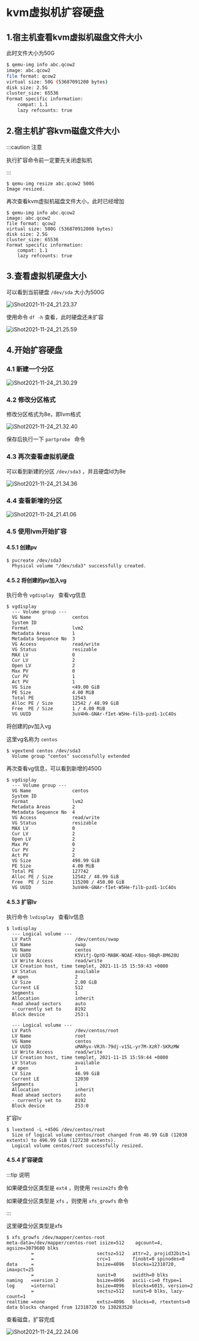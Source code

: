 # kvm虚拟机扩容硬盘

## 1.宿主机查看kvm虚拟机磁盘文件大小

此时文件大小为50G

```sh
$ qemu-img info abc.qcow2 
image: abc.qcow2
file format: qcow2
virtual size: 50G (53687091200 bytes)
disk size: 2.5G
cluster_size: 65536
Format specific information:
    compat: 1.1
    lazy refcounts: true
```



## 2.宿主机扩容kvm磁盘文件大小

:::caution 注意

执行扩容命令前一定要先关闭虚拟机

:::

```shell
$ qemu-img resize abc.qcow2 500G
Image resized.
```



再次查看kvm虚拟机磁盘文件大小，此时已经增加       

```shell
$ qemu-img info abc.qcow2 
image: abc.qcow2
file format: qcow2
virtual size: 500G (536870912000 bytes)
disk size: 2.5G
cluster_size: 65536
Format specific information:
    compat: 1.1
    lazy refcounts: true
```



## 3.查看虚拟机硬盘大小

可以看到当前硬盘 `/dev/sda` 大小为500G

![iShot2021-11-24_21.23.37](https://github.com/pptfz/picgo-images/blob/master/img/iShot2021-11-24_21.23.37.png)





使用命令 `df -h` 查看，此时硬盘还未扩容

![iShot2021-11-24_21.25.59](https://github.com/pptfz/picgo-images/blob/master/img/iShot2021-11-24_21.25.59.png)







## 4.开始扩容硬盘

### 4.1 新建一个分区

![iShot2021-11-24_21.30.29](https://github.com/pptfz/picgo-images/blob/master/img/iShot2021-11-24_21.30.29.png)







### 4.2 修改分区格式

修改分区格式为8e，即lvm格式

![iShot2021-11-24_21.32.40](https://github.com/pptfz/picgo-images/blob/master/img/iShot2021-11-24_21.32.40.png)



保存后执行一下 `partprobe ` 命令



### 4.3 再次查看虚拟机硬盘

可以看到新建的分区 `/dev/sda3` ，并且硬盘Id为8e

![iShot2021-11-24_21.34.36](https://github.com/pptfz/picgo-images/blob/master/img/iShot2021-11-24_21.34.36.png)









### 4.4 查看新增的分区

![iShot2021-11-24_21.41.06](https://github.com/pptfz/picgo-images/blob/master/img/iShot2021-11-24_21.41.06.png)





### 4.5 使用lvm开始扩容

#### 4.5.1 创建pv

```shell
$ pvcreate /dev/sda3
  Physical volume "/dev/sda3" successfully created.
```



#### 4.5.2 将创建的pv加入vg

执行命令 `vgdisplay ` 查看vg信息

```shell
$ vgdisplay 
  --- Volume group ---
  VG Name               centos
  System ID             
  Format                lvm2
  Metadata Areas        1
  Metadata Sequence No  3
  VG Access             read/write
  VG Status             resizable
  MAX LV                0
  Cur LV                2
  Open LV               2
  Max PV                0
  Cur PV                1
  Act PV                1
  VG Size               <49.00 GiB
  PE Size               4.00 MiB
  Total PE              12543
  Alloc PE / Size       12542 / 48.99 GiB
  Free  PE / Size       1 / 4.00 MiB
  VG UUID               3uV4Hk-GNAr-fIet-W5He-filb-pzd1-1cC4Os
```



将创建的pv加入vg

这里vg名称为 `centos`

```shell
$ vgextend centos /dev/sda3
  Volume group "centos" successfully extended
```



再次查看vg信息，可以看到新增的450G

```shell
$ vgdisplay 
  --- Volume group ---
  VG Name               centos
  System ID             
  Format                lvm2
  Metadata Areas        2
  Metadata Sequence No  4
  VG Access             read/write
  VG Status             resizable
  MAX LV                0
  Cur LV                2
  Open LV               2
  Max PV                0
  Cur PV                2
  Act PV                2
  VG Size               498.99 GiB
  PE Size               4.00 MiB
  Total PE              127742
  Alloc PE / Size       12542 / 48.99 GiB
  Free  PE / Size       115200 / 450.00 GiB
  VG UUID               3uV4Hk-GNAr-fIet-W5He-filb-pzd1-1cC4Os
```



#### 4.5.3 扩容lv

执行命令 `lvdisplay ` 查看lv信息

```shell
$ lvdisplay 
  --- Logical volume ---
  LV Path                /dev/centos/swap
  LV Name                swap
  VG Name                centos
  LV UUID                K5Vifj-QpYD-MABK-NOAE-K8os-9BqR-8M620U
  LV Write Access        read/write
  LV Creation host, time templet, 2021-11-15 15:59:43 +0800
  LV Status              available
  # open                 2
  LV Size                2.00 GiB
  Current LE             512
  Segments               1
  Allocation             inherit
  Read ahead sectors     auto
  - currently set to     8192
  Block device           253:1
   
  --- Logical volume ---
  LV Path                /dev/centos/root
  LV Name                root
  VG Name                centos
  LV UUID                uMARyx-VRJh-79dj-v15L-yr7M-XzR7-SKRzMW
  LV Write Access        read/write
  LV Creation host, time templet, 2021-11-15 15:59:44 +0800
  LV Status              available
  # open                 1
  LV Size                46.99 GiB
  Current LE             12030
  Segments               1
  Allocation             inherit
  Read ahead sectors     auto
  - currently set to     8192
  Block device           253:0
```



扩容lv

```shell
$ lvextend -L +450G /dev/centos/root 
  Size of logical volume centos/root changed from 46.99 GiB (12030 extents) to 496.99 GiB (127230 extents).
  Logical volume centos/root successfully resized.
```



#### 4.5.4 扩容硬盘

:::tip 说明

如果硬盘分区类型是 `ext4` ，则使用 `resize2fs` 命令

如果硬盘分区类型是 `xfs` ，则使用 `xfs_growfs` 命令

:::

这里硬盘分区类型是xfs

```shell
$ xfs_growfs /dev/mapper/centos-root 
meta-data=/dev/mapper/centos-root isize=512    agcount=4, agsize=3079680 blks
         =                       sectsz=512   attr=2, projid32bit=1
         =                       crc=1        finobt=0 spinodes=0
data     =                       bsize=4096   blocks=12318720, imaxpct=25
         =                       sunit=0      swidth=0 blks
naming   =version 2              bsize=4096   ascii-ci=0 ftype=1
log      =internal               bsize=4096   blocks=6015, version=2
         =                       sectsz=512   sunit=0 blks, lazy-count=1
realtime =none                   extsz=4096   blocks=0, rtextents=0
data blocks changed from 12318720 to 130283520
```



查看磁盘，扩容完成

![iShot2021-11-24_22.24.06](https://github.com/pptfz/picgo-images/blob/master/img/iShot2021-11-24_22.24.06.png)




